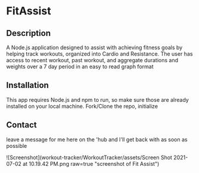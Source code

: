 # FitAssist

## Description

A Node.js application designed to assist with achieving fitness goals by helping track workouts, organized into Cardio and Resistance.
The user has access to recent workout, past workout, and aggregate durations and weights over a 7 day period in an easy to read graph format

## Installation

This app requires Node.js and npm to run, so make sure those are already installed on your local machine. Fork/Clone the repo, initialize

## Contact

leave a message for me here on the 'hub and I'll get back with as soon as possible

![Screenshot](workout-tracker/WorkoutTracker/assets/Screen Shot 2021-07-02 at 10.19.42 PM.png raw=true "screenshot of Fit Assist")
